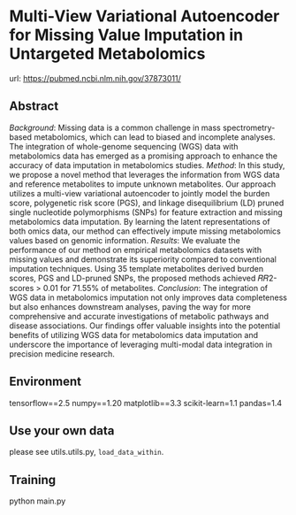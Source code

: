 # Multi-View Variational Autoencoder for Missing Value Imputation in Untargeted Metabolomics 

url: https://pubmed.ncbi.nlm.nih.gov/37873011/

## Abstract

*Background*: Missing data is a common challenge in mass spectrometry-based metabolomics, which can lead to biased and incomplete analyses. The integration of whole-genome sequencing (WGS) data with metabolomics data has emerged as a promising approach to enhance the accuracy of data imputation in metabolomics studies.
*Method*: In this study, we propose a novel method that leverages the information from WGS data and reference metabolites to impute unknown metabolites. Our approach utilizes a multi-view variational autoencoder to jointly model the burden score, polygenetic risk score (PGS), and linkage disequilibrium (LD) pruned single nucleotide polymorphisms (SNPs) for feature extraction and missing metabolomics data imputation. By learning the latent representations of both omics data, our method can effectively impute missing metabolomics values based on genomic information.
*Results*: We evaluate the performance of our method on empirical metabolomics datasets with missing values and demonstrate its superiority compared to conventional imputation techniques. Using 35 template metabolites derived burden scores, PGS and LD-pruned SNPs, the proposed methods achieved 𝑅𝑅2-scores > 0.01 for 71.55% of metabolites.
*Conclusion*: The integration of WGS data in metabolomics imputation not only improves data completeness but also enhances downstream analyses, paving the way for more comprehensive and accurate investigations of metabolic pathways and disease associations. Our findings offer valuable insights into the potential benefits of utilizing WGS data for metabolomics data imputation and underscore the importance of leveraging multi-modal data integration in precision medicine research.

## Environment
tensorflow==2.5
numpy==1.20
matplotlib==3.3
scikit-learn=1.1
pandas=1.4

## Use your own data

please see utils.utils.py, `load_data_within`.

## Training

python main.py 
